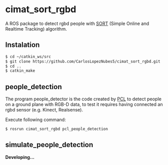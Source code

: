 # cimat_sort_rgbd
A ROS package to detect rgbd people with [SORT](https://github.com/abewley/sort) (Simple Online and Realtime Tracking) algorithm.

## Instalation
```sh
$ cd ~/catkin_ws/src
$ git clone https://github.com/CarlosLopezNubes5/cimat_sort_rgbd.git
$ cd ..
$ catkin_make
```

## people_detection
The program people_detector is the code created by [PCL](http://pointclouds.org/documentation/tutorials/ground_based_rgbd_people_detection.php) to detect people on a ground plane with RGB-D data, to test it requires having connected an rgbd sensor (e.g. Kinect, Realsense).

Execute following command:
```sh
$ rosrun cimat_sort_rgbd pcl_people_detection
```

## simulate_people_detection
**Developing...**
